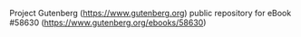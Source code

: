 Project Gutenberg (https://www.gutenberg.org) public repository for
eBook #58630 (https://www.gutenberg.org/ebooks/58630)
